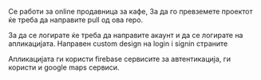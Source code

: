 Се работи за online продавница за кафе,
За да го превземете проектот ќе треба да направите pull од ова repo.

За да се логирате ќе треба да направите акаунт и да се логирате на апликацијата. 
Направен  custom design на login i signin страните

Апликацијата ги користи firebase сервисите за автентикација, ги користи и google maps сервиси.
